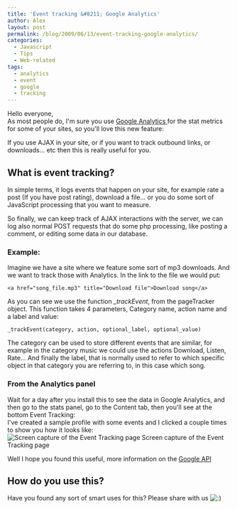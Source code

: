 ```yaml
---
title: 'Event tracking &#8211; Google Analytics'
author: Alex
layout: post
permalink: /blog/2009/06/13/event-tracking-google-analytics/
categories:
  - Javascript
  - Tips
  - Web-related
tags:
  - analytics
  - event
  - google
  - tracking
--- 
```


Hello everyone,  
As most people do, I\'m sure you use [Google Analytics ][1]for the stat metrics for some of your sites, so you\'ll love this new feature:

 [1]: http://www.google.com/analytics/

If you use AJAX in your site, or if you want to track outbound links, or downloads... etc then this is really useful for you.

## What is event tracking?

In simple terms, it logs events that happen on your site, for example rate a post (If you have post rating), download a file... or you do some sort of JavaScript processing that you want to measure.

So finally, we can keep track of AJAX interactions with the server, we can log also normal POST requests that do some php processing, like posting a comment, or editing some data in our database.

### Example:

Imagine we have a site where we feature some sort of mp3 downloads. And we want to track those with Analytics. In the link to the file we would put:

	
    <a href="song_file.mp3" title="Download file">Download song</a>
    
As you can see we use the function *\_trackEvent*, from the pageTracker object. This function takes 4 parameters, Category name, action name and a label and value:

	
    _trackEvent(category, action, optional_label, optional_value)
    

The category can be used to store different events that are similar, for example in the category music we could use the actions Download, Listen, Rate... And finally the label, that is normally used to refer to which specific object in that category you are referring to, in this case which song.

### From the Analytics panel

Wait for a day after you install this to see the data in Google Analytics, and then go to the stats panel, go to the Content tab, then you\'ll see at the bottom Event Tracking:  
I\'ve created a sample profile with some events and I clicked a couple times to show you how it looks like:  
![Screen capture of the Event Tracking page][3]
Screen capture of the Event Tracking page

 [3]: http://urbanoalvarez.es/blog/wp-content/uploads/2009/06/analytics.gif "Analytics shot"

Well I hope you found this useful, more information on the [Google API][4]

 [4]: http://www.code.google.com/apis/analytics/docs/tracking/eventTrackerGuide.html

## How do you use this?

Have you found any sort of smart uses for this? Please share with us ![:)][5] 

 [5]: http://urbanoalvarez.es/blog/wp-includes/images/smilies/icon_smile.gif